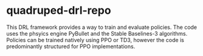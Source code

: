 # quadruped-drl-repo
This DRL framework provides a way to train and evaluate policies. The code uses the phsyics engine PyBullet and the Stable Baselines-3 algorithms. Policies can be trained natively using PPO or TD3, however the code is predominantly structured for PPO implementations.

